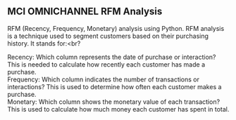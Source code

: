 ## MCI OMNICHANNEL RFM Analysis
RFM (Recency, Frequency, Monetary) analysis using Python. RFM analysis is a technique used to segment customers based on their purchasing history. It stands for:<br?

Recency: Which column represents the date of purchase or interaction? This is needed to calculate how recently each customer has made a purchase.<br>
Frequency: Which column indicates the number of transactions or interactions? This is used to determine how often each customer makes a purchase.<br>
Monetary: Which column shows the monetary value of each transaction? This is used to calculate how much money each customer has spent in total.<br>
